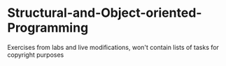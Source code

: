 # Structural-and-Object-oriented-Programming
Exercises from labs and live modifications, won't contain lists of tasks for copyright purposes
